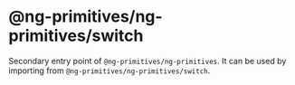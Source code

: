 # @ng-primitives/ng-primitives/switch

Secondary entry point of `@ng-primitives/ng-primitives`. It can be used by importing from `@ng-primitives/ng-primitives/switch`.
